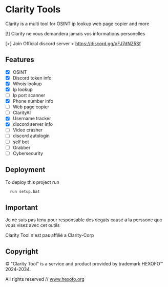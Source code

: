 
# Clarity Tools

Clarity is a multi tool for OSINT ip lookup web page copier and more

[!] Clarity ne vous demandera jamais vos informations personelles

[>] Join Official discord server > https://discord.gg/qFJ7dNZ5Sf

## Features

- [x] OSINT
- [x] Discord token info
- [x] Whois lookup
- [x] Ip lookup
- [ ] Ip port scanner
- [x] Phone number info
- [ ] Web page copier
- [ ] ClarityAI
- [x] Username tracker
- [x] discord server info
- [ ] Video crasher
- [ ] discord autologin
- [ ] self bot
- [ ] Grabber
- [ ] Cybersecurity

## Deployment

To deploy this project run 

```bash
  run setup.bat
```

## Important
Je ne suis pas tenu pour responsable des degats causé a la perssone que vous visez avec cet outils

Clarity Tool n'est pas affilié a Clarity-Corp

## Copyright
© "Clarity Tool" is a service and product provided by trademark HEXOFO™ 2024-2034. 

All rights reserved // www.hexofo.org
